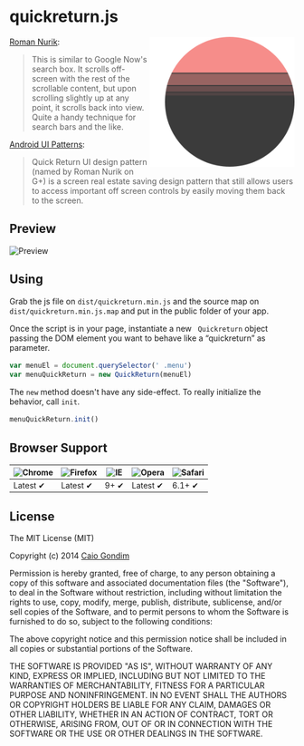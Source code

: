 # quickreturn.js

<img
  src="https://raw.githubusercontent.com/caiogondim/quickreturn.js/master/logo/logo.png"
  width="256"
  align="right"
/>

[Roman Nurik](https://plus.google.com/+RomanNurik/posts/1Sb549FvpJt):
> This is similar to Google Now's search box. It scrolls off-screen with the
> rest of the scrollable content, but upon scrolling slightly up at any point,
> it scrolls back into view. Quite a handy technique for search bars and the
> like.

[Android UI Patterns](http://www.androiduipatterns.com/2012/08/an-emerging-ui-pattern-quick-return.html):
> Quick Return UI design pattern (named by Roman Nurik on G+) is a screen real
> estate saving design pattern that still allows users to access important off
> screen controls by easily moving them back to the screen.


## Preview

![Preview](http://raw.github.com/caiogondim/quickreturn.js/master/preview.gif)


## Using

Grab the js file on `dist/quickreturn.min.js` and the source map on
`dist/quickreturn.min.js.map` and put in the public folder of your app.

Once the script is in your page, instantiate a new ` Quickreturn` object passing
the DOM element you want to behave like a “quickreturn” as parameter.

```javascript
var menuEl = document.querySelector(' .menu')
var menuQuickReturn = new QuickReturn(menuEl)
```

The `new` method doesn't have any side-effect. To really initialize the
behavior, call `init`.

```javascript
menuQuickReturn.init()
```


## Browser Support

![Chrome](https://raw.github.com/alrra/browser-logos/master/chrome/chrome_48x48.png) | ![Firefox](https://raw.github.com/alrra/browser-logos/master/firefox/firefox_48x48.png) | ![IE](https://raw.github.com/alrra/browser-logos/master/internet-explorer/internet-explorer_48x48.png) | ![Opera](https://raw.github.com/alrra/browser-logos/master/opera/opera_48x48.png) | ![Safari](https://raw.github.com/alrra/browser-logos/master/safari/safari_48x48.png)
--- | --- | --- | --- | --- |
Latest ✔ | Latest ✔ | 9+ ✔ | Latest ✔ | 6.1+ ✔ |


## License
The MIT License (MIT)

Copyright (c) 2014 [Caio Gondim](http://caiogondim.com)

Permission is hereby granted, free of charge, to any person obtaining a copy
of this software and associated documentation files (the "Software"), to deal
in the Software without restriction, including without limitation the rights
to use, copy, modify, merge, publish, distribute, sublicense, and/or sell
copies of the Software, and to permit persons to whom the Software is
furnished to do so, subject to the following conditions:

The above copyright notice and this permission notice shall be included in all
copies or substantial portions of the Software.

THE SOFTWARE IS PROVIDED "AS IS", WITHOUT WARRANTY OF ANY KIND, EXPRESS OR
IMPLIED, INCLUDING BUT NOT LIMITED TO THE WARRANTIES OF MERCHANTABILITY,
FITNESS FOR A PARTICULAR PURPOSE AND NONINFRINGEMENT. IN NO EVENT SHALL THE
AUTHORS OR COPYRIGHT HOLDERS BE LIABLE FOR ANY CLAIM, DAMAGES OR OTHER
LIABILITY, WHETHER IN AN ACTION OF CONTRACT, TORT OR OTHERWISE, ARISING FROM,
OUT OF OR IN CONNECTION WITH THE SOFTWARE OR THE USE OR OTHER DEALINGS IN THE
SOFTWARE.
